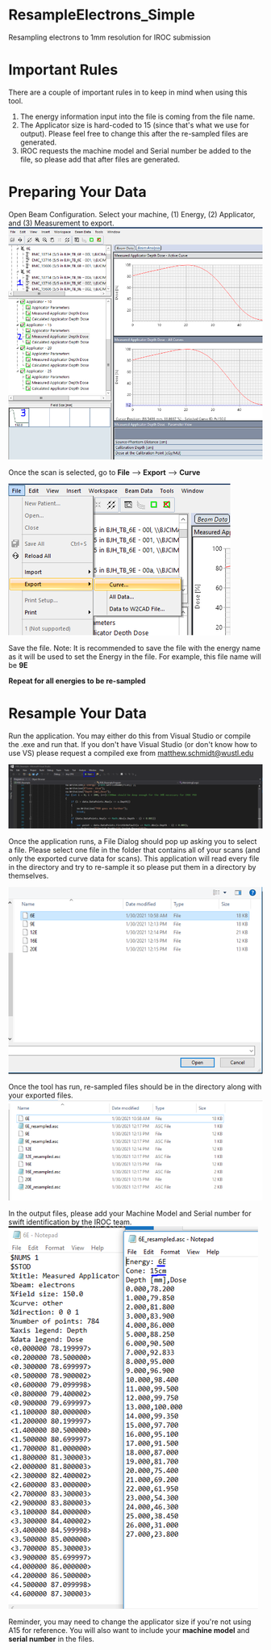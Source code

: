 # ResampleElectrons_Simple
Resampling electrons to 1mm resolution for IROC submission

# Important Rules
There are a couple of important rules in to keep in mind when using this tool.
1. The energy information input into the file is coming from the file name.
2. The Applicator size is hard-coded to 15 (since that's what we use for output). Please feel free to change this after the re-sampled files are generated.
3. IROC requests the machine model and Serial number be added to the file, so please add that after files are generated.

# Preparing Your Data
Open Beam Configuration. Select your machine, (1) Energy, (2) Applicator, and (3) Measurement to export.
![Select Data](https://github.com/WUSTL-ClinicalDev/ResampleElectrons_Simple/blob/master/PDD_Resample/DescriptionImages/1_OpenCurve.PNG)

Once the scan is selected, go to **File** --> **Export** --> **Curve**

![Export Data](https://github.com/WUSTL-ClinicalDev/ResampleElectrons_Simple/blob/master/PDD_Resample/DescriptionImages/2_exportCurve.PNG)

Save the file. 
Note: It is recommended to save the file with the energy name as it will be used to set the Energy in the file. For example, this file name will be **9E**

**Repeat for all energies to be re-sampled**

# Resample Your Data
Run the application. You may either do this from Visual Studio or compile the .exe and run that. If you don't have Visual Studio (or don't know how to use VS) please request a compiled exe from matthew.schmidt@wustl.edu

![Run Application](https://github.com/WUSTL-ClinicalDev/ResampleElectrons_Simple/blob/master/PDD_Resample/DescriptionImages/3_Start_Application.PNG)

Once the application runs, a File Dialog should pop up asking you to select a file. Please select one file in the folder that contains all of your scans (and only the exported curve data for scans). This application will read every file in the directory and try to re-sample it so please put them in a directory by themselves.

![Select File](https://github.com/WUSTL-ClinicalDev/ResampleElectrons_Simple/blob/master/PDD_Resample/DescriptionImages/4_File_Dialog_Import.PNG)

Once the tool has run, re-sampled files should be in the directory along with your exported files. 
![Output](https://github.com/WUSTL-ClinicalDev/ResampleElectrons_Simple/blob/master/PDD_Resample/DescriptionImages/5_output.PNG)

In the output files, please add your Machine Model and Serial number for swift identification by the IROC team.
![FileText](https://github.com/WUSTL-ClinicalDev/ResampleElectrons_Simple/blob/master/PDD_Resample/DescriptionImages/6_OutputOpen.PNG)

Reminder, you may need to change the applicator size if you're not using A15 for reference. You will also want to include your **machine model** and **serial number** in the files.
